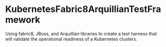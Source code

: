 # KubernetesFabric8ArquillianTestFramework
Using fabric8, JBoss, and Arquillian libraries to create a test harness that will validate the operational readiness of a Kubernetes clusters.
